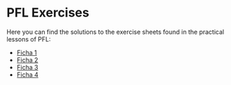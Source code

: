 # PFL Exercises

Here you can find the solutions to the exercise sheets found in the practical lessons of PFL:
- [Ficha 1](./f1.hs)
- [Ficha 2](./f2.hs)
- [Ficha 3](./f3.hs)
- [Ficha 4](./f4.hs)
